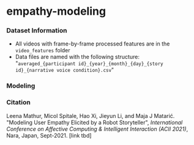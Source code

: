 # empathy-modeling

### Dataset Information
* All videos with frame-by-frame processed features are in the `video_features` folder
* Data files are named with the following structure: "`averaged_{participant id}_{year}_{month}_{day}_{story id}_{narrative voice condition}.csv`"


### Modeling

### Citation
Leena Mathur, Micol Spitale, Hao Xi, Jieyun Li, and Maja J Matarić. "Modeling User Empathy Elicited by a Robot Storyteller", *International Conference on Affective Computing & Intelligent Interaction (ACII 2021)*, Nara, Japan, Sept-2021. [link tbd]

